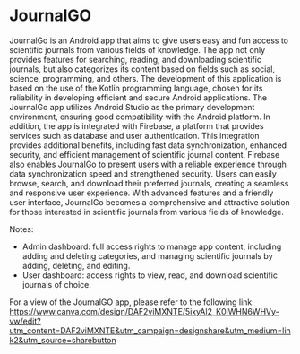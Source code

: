 # JournalGO
JournalGo is an Android app that aims to give users easy and fun access to scientific journals from various fields of knowledge. The app not only provides features for searching, reading, and downloading scientific journals, but also categorizes its content based on fields such as social, science, programming, and others. The development of this application is based on the use of the Kotlin programming language, chosen for its reliability in developing efficient and secure Android applications.
The JournalGo app utilizes Android Studio as the primary development environment, ensuring good compatibility with the Android platform. In addition, the app is integrated with Firebase, a platform that provides services such as database and user authentication. This integration provides additional benefits, including fast data synchronization, enhanced security, and efficient management of scientific journal content.
Firebase also enables JournalGo to present users with a reliable experience through data synchronization speed and strengthened security. Users can easily browse, search, and download their preferred journals, creating a seamless and responsive user experience. With advanced features and a friendly user interface, JournalGo becomes a comprehensive and attractive solution for those interested in scientific journals from various fields of knowledge.

Notes:
- Admin dashboard: full access rights to manage app content, including adding and deleting categories, and managing scientific journals by adding, deleting, and editing.
- User dashboard: access rights to view, read, and download scientific journals of choice.

For a view of the JournalGO app, please refer to the following link:
https://www.canva.com/design/DAF2viMXNTE/5ixyAl2_K0lWHN6WHVy-vw/edit?utm_content=DAF2viMXNTE&utm_campaign=designshare&utm_medium=link2&utm_source=sharebutton
